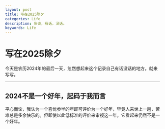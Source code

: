 ```yaml
---
layout: post
title: 写在2025除夕
categories: Life
description: 杂谈，有话，没话。
keywords: Life
---
```


# 写在2025除夕

今天是农历2024年的最后一天，忽然想起来这个记录自己有话没话的地方，就来写写。

---

## 2024不是一个好年，起码于我而言

平心而论，我认为一个喜忧参半的年即可评价为一个好年，毕竟人来世上一趟，苦难总是多余快乐的。但即使以此低标准的评价来审视这一年，它看起来仍然不是一个好年。



